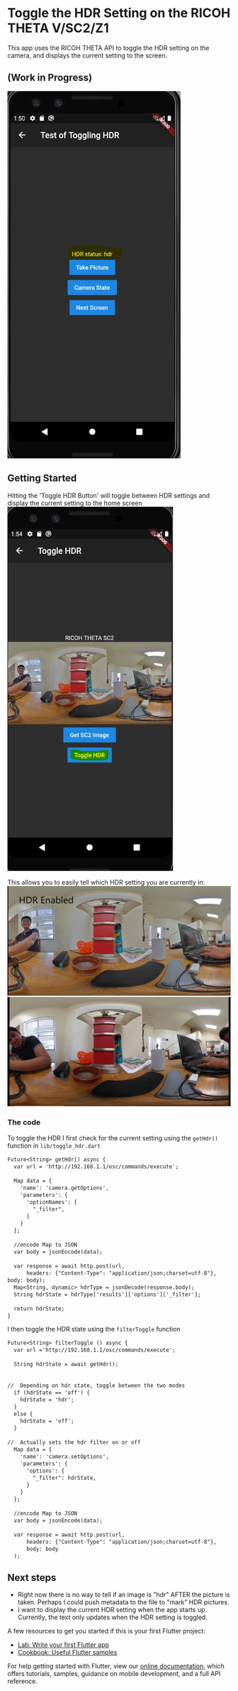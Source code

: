 # Toggle the HDR Setting on the RICOH THETA V/SC2/Z1

This app uses the RICOH THETA API to toggle the HDR setting on the camera, and displays the current setting to the screen. 

## (Work in Progress)
![screenshot of settings](images/hdrScreenShot.JPG)

## Getting Started

Hitting the 'Toggle HDR Button' will toggle between HDR settings and display the current setting to the home screen
![screenshot of settings](images/ToggleHdr.JPG)

This allows you to easily tell which HDR setting you are currently in: 
![screenshot of settings](images/hdrOn.jpg)
![screenshot of settings](images/hdrOff.JPG)

### The code
To toggle the HDR I first check for the current setting using the `getHdr()` function in `lib/toggle_hdr.dart`
```
Future<String> getHdr() async {
  var url = 'http://192.168.1.1/osc/commands/execute';

  Map data = {
    'name': 'camera.getOptions',
    'parameters': {
      'optionNames': [
        "_filter",
      ]
    }
  };

  //encode Map to JSON
  var body = jsonEncode(data);

  var response = await http.post(url,
      headers: {"Content-Type": "application/json;charset=utf-8"}, body: body);
  Map<String, dynamic> hdrType = jsonDecode(response.body);
  String hdrState = hdrType['results']['options']['_filter'];

  return hdrState;
}
```

I then toggle the HDR state using the `filterToggle` function

```
Future<String> filterToggle () async {
  var url ='http://192.168.1.1/osc/commands/execute';

  String hdrState = await getHdr();


//  Depending on hdr state, toggle between the two modes
  if (hdrState == 'off') {
    hdrState = 'hdr';
  }
  else {
    hdrState = 'off';
  }

//  Actually sets the hdr filter on or off
  Map data = {
    'name': 'camera.setOptions',
    'parameters': {
      'options': {
        "_filter": hdrState,
      }
    }
  };

  //encode Map to JSON
  var body = jsonEncode(data);

  var response = await http.post(url,
      headers: {"Content-Type": "application/json;charset=utf-8"},
      body: body
  );
 ```

## Next steps 
- Right now there is no way to tell if an image is "hdr" AFTER the picture is taken. Perhaps I could push metadata to the file to 
"mark" HDR pictures. 
- I want to display the current HDR setting when the app starts up. Currently, the text only updates when the HDR setting is toggled. 



A few resources to get you started if this is your first Flutter project:

- [Lab: Write your first Flutter app](https://flutter.dev/docs/get-started/codelab)
- [Cookbook: Useful Flutter samples](https://flutter.dev/docs/cookbook)

For help getting started with Flutter, view our
[online documentation](https://flutter.dev/docs), which offers tutorials,
samples, guidance on mobile development, and a full API reference.
